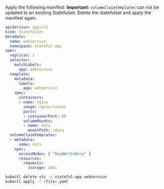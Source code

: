 Apply the following manifest:
**Important:** `volumeClaimTemplates` can not be updated to an existing Statefulset. Delete the statefulset and apply the manifest again.

```yaml
apiVersion: apps/v1
kind: StatefulSet
metadata:
  name: webservice
  namespace: stateful-app
spec:
  replicas: 1
  selector:
    matchLabels:
      app: webservice
  template:
    metadata:
      labels:
        app: webservice
    spec:
      containers:
      - name: nginx
        image: nginx:latest
        ports:
        - containerPort: 80
        volumeMounts:
        - name: data
          mountPath: /data
  volumeClaimTemplates:
  - metadata:
      name: data
    spec:
      accessModes: [ "ReadWriteOnce" ]
      resources:
        requests:
          storage: 10Gi
```

```bash
kubectl delete sts -n stateful-app webservice
kubectl apply -f <file>.yaml
```
